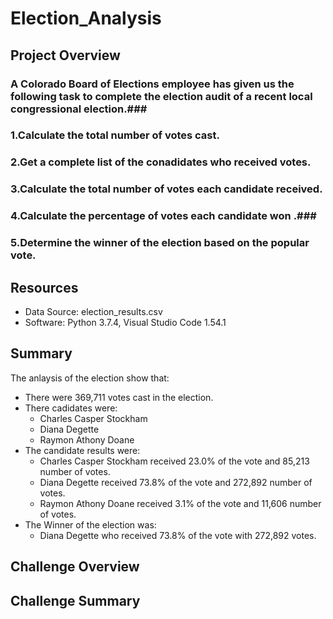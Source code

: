 # Election_Analysis #
## **Project Overview** #
 
### A Colorado Board of Elections employee has given us the following task to complete the election audit of a recent local congressional election.###

### 1.Calculate the total number of votes cast. ###
### 2.Get a complete list of the conadidates who received votes. ###
### 3.Calculate the total number of votes each candidate received. ###
### 4.Calculate the percentage of votes each candidate won .###
### 5.Determine the winner of the election based on the popular vote. ###

## **Resources** ##
* Data Source: election_results.csv
* Software: Python 3.7.4, Visual Studio Code 1.54.1

## **Summary** ##

The anlaysis of the election show that:

* There were 369,711 votes cast in the election.
* There cadidates were:
  * Charles Casper Stockham
  * Diana Degette
  * Raymon Athony Doane
* The candidate results were:
  * Charles Casper Stockham received 23.0% of the vote and 85,213 number of votes.
  * Diana Degette received 73.8% of the vote and 272,892 number of votes.
  * Raymon Athony Doane received 3.1% of the vote and 11,606 number of votes.
* The Winner of the election was:
  * Diana Degette who received 73.8% of the vote with 272,892 votes.
  
## **Challenge Overview** ##

## **Challenge Summary** ##
